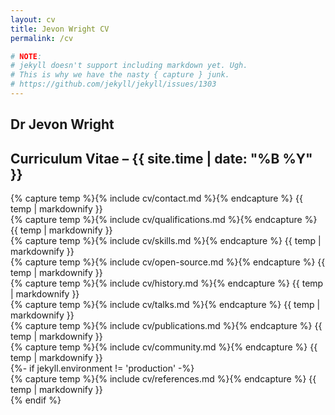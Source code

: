```yaml
---
layout: cv
title: Jevon Wright CV
permalink: /cv

# NOTE:
# jekyll doesn't support including markdown yet. Ugh.
# This is why we have the nasty { capture } junk.
# https://github.com/jekyll/jekyll/issues/1303
---
```


<section class="title">
  <h1>Dr Jevon Wright</h1>
  <h2>Curriculum Vitae &ndash; {{ site.time | date: "%B %Y" }}</h2>
</section>

<section>
  {% capture temp %}{% include cv/contact.md %}{% endcapture %}
  {{ temp | markdownify }}
</section>
<section>
  {% capture temp %}{% include cv/qualifications.md %}{% endcapture %}
  {{ temp | markdownify }}
</section>
<section class="skills page-break-after">
  {% capture temp %}{% include cv/skills.md %}{% endcapture %}
  {{ temp | markdownify }}
</section>
<section class="open-source">
  {% capture temp %}{% include cv/open-source.md %}{% endcapture %}
  {{ temp | markdownify }}
</section>
<section class="history page-break-after">
  {% capture temp %}{% include cv/history.md %}{% endcapture %}
  {{ temp | markdownify }}
</section>
<section>
  {% capture temp %}{% include cv/talks.md %}{% endcapture %}
  {{ temp | markdownify }}
</section>
<section>
  {% capture temp %}{% include cv/publications.md %}{% endcapture %}
  {{ temp | markdownify }}
</section>
<section>
  {% capture temp %}{% include cv/community.md %}{% endcapture %}
  {{ temp | markdownify }}
</section>
{%- if jekyll.environment != 'production' -%}
  <section class="references">
    {% capture temp %}{% include cv/references.md %}{% endcapture %}
    {{ temp | markdownify }}
  </section>
{% endif %}
